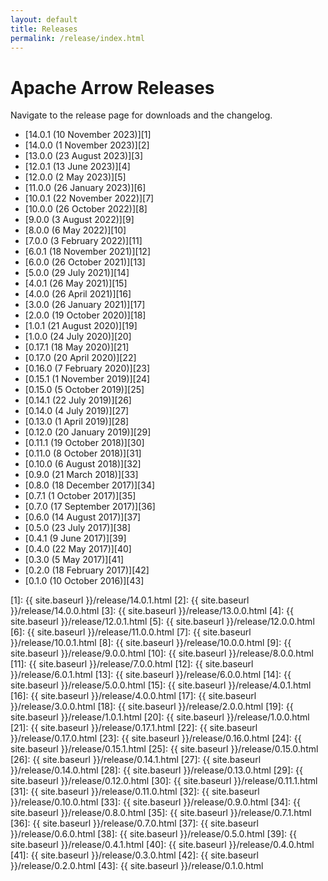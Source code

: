 ```yaml
---
layout: default
title: Releases
permalink: /release/index.html
---
```

<!--
{% comment %}
Licensed to the Apache Software Foundation (ASF) under one or more
contributor license agreements.  See the NOTICE file distributed with
this work for additional information regarding copyright ownership.
The ASF licenses this file to you under the Apache License, Version 2.0
(the "License"); you may not use this file except in compliance with
the License.  You may obtain a copy of the License at

http://www.apache.org/licenses/LICENSE-2.0

Unless required by applicable law or agreed to in writing, software
distributed under the License is distributed on an "AS IS" BASIS,
WITHOUT WARRANTIES OR CONDITIONS OF ANY KIND, either express or implied.
See the License for the specific language governing permissions and
limitations under the License.
{% endcomment %}
-->

# Apache Arrow Releases

Navigate to the release page for downloads and the changelog.

* [14.0.1 (10 November 2023)][1]
* [14.0.0 (1 November 2023)][2]
* [13.0.0 (23 August 2023)][3]
* [12.0.1 (13 June 2023)][4]
* [12.0.0 (2 May 2023)][5]
* [11.0.0 (26 January 2023)][6]
* [10.0.1 (22 November 2022)][7]
* [10.0.0 (26 October 2022)][8]
* [9.0.0 (3 August 2022)][9]
* [8.0.0 (6 May 2022)][10]
* [7.0.0 (3 February 2022)][11]
* [6.0.1 (18 November 2021)][12]
* [6.0.0 (26 October 2021)][13]
* [5.0.0 (29 July 2021)][14]
* [4.0.1 (26 May 2021)][15]
* [4.0.0 (26 April 2021)][16]
* [3.0.0 (26 January 2021)][17]
* [2.0.0 (19 October 2020)][18]
* [1.0.1 (21 August 2020)][19]
* [1.0.0 (24 July 2020)][20]
* [0.17.1 (18 May 2020)][21]
* [0.17.0 (20 April 2020)][22]
* [0.16.0 (7 February 2020)][23]
* [0.15.1 (1 November 2019)][24]
* [0.15.0 (5 October 2019)][25]
* [0.14.1 (22 July 2019)][26]
* [0.14.0 (4 July 2019)][27]
* [0.13.0 (1 April 2019)][28]
* [0.12.0 (20 January 2019)][29]
* [0.11.1 (19 October 2018)][30]
* [0.11.0 (8 October 2018)][31]
* [0.10.0 (6 August 2018)][32]
* [0.9.0 (21 March 2018)][33]
* [0.8.0 (18 December 2017)][34]
* [0.7.1 (1 October 2017)][35]
* [0.7.0 (17 September 2017)][36]
* [0.6.0 (14 August 2017)][37]
* [0.5.0 (23 July 2017)][38]
* [0.4.1 (9 June 2017)][39]
* [0.4.0 (22 May 2017)][40]
* [0.3.0 (5 May 2017)][41]
* [0.2.0 (18 February 2017)][42]
* [0.1.0 (10 October 2016)][43]

[1]: {{ site.baseurl }}/release/14.0.1.html
[2]: {{ site.baseurl }}/release/14.0.0.html
[3]: {{ site.baseurl }}/release/13.0.0.html
[4]: {{ site.baseurl }}/release/12.0.1.html
[5]: {{ site.baseurl }}/release/12.0.0.html
[6]: {{ site.baseurl }}/release/11.0.0.html
[7]: {{ site.baseurl }}/release/10.0.1.html
[8]: {{ site.baseurl }}/release/10.0.0.html
[9]: {{ site.baseurl }}/release/9.0.0.html
[10]: {{ site.baseurl }}/release/8.0.0.html
[11]: {{ site.baseurl }}/release/7.0.0.html
[12]: {{ site.baseurl }}/release/6.0.1.html
[13]: {{ site.baseurl }}/release/6.0.0.html
[14]: {{ site.baseurl }}/release/5.0.0.html
[15]: {{ site.baseurl }}/release/4.0.1.html
[16]: {{ site.baseurl }}/release/4.0.0.html
[17]: {{ site.baseurl }}/release/3.0.0.html
[18]: {{ site.baseurl }}/release/2.0.0.html
[19]: {{ site.baseurl }}/release/1.0.1.html
[20]: {{ site.baseurl }}/release/1.0.0.html
[21]: {{ site.baseurl }}/release/0.17.1.html
[22]: {{ site.baseurl }}/release/0.17.0.html
[23]: {{ site.baseurl }}/release/0.16.0.html
[24]: {{ site.baseurl }}/release/0.15.1.html
[25]: {{ site.baseurl }}/release/0.15.0.html
[26]: {{ site.baseurl }}/release/0.14.1.html
[27]: {{ site.baseurl }}/release/0.14.0.html
[28]: {{ site.baseurl }}/release/0.13.0.html
[29]: {{ site.baseurl }}/release/0.12.0.html
[30]: {{ site.baseurl }}/release/0.11.1.html
[31]: {{ site.baseurl }}/release/0.11.0.html
[32]: {{ site.baseurl }}/release/0.10.0.html
[33]: {{ site.baseurl }}/release/0.9.0.html
[34]: {{ site.baseurl }}/release/0.8.0.html
[35]: {{ site.baseurl }}/release/0.7.1.html
[36]: {{ site.baseurl }}/release/0.7.0.html
[37]: {{ site.baseurl }}/release/0.6.0.html
[38]: {{ site.baseurl }}/release/0.5.0.html
[39]: {{ site.baseurl }}/release/0.4.1.html
[40]: {{ site.baseurl }}/release/0.4.0.html
[41]: {{ site.baseurl }}/release/0.3.0.html
[42]: {{ site.baseurl }}/release/0.2.0.html
[43]: {{ site.baseurl }}/release/0.1.0.html
